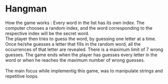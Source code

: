 # Hangman

How the game works : Every word in the list has its own index. The computer chooses a random index, and the word corresponding to the respective index will be the secret word.<br>
The player then tries to guess the word, by guessing one letter at a time. Once he/she guesses a letter that fills in the random word, all the occurrences of that letter are revealed. There is a maximum limit of 7 wrong guesses. The game ends when the player has guesses every letter in the word or when he reaches the maximum number of wrong guesses.<br><br>
The main focus while implementig this game, was to manipulate strings and repetitive loops.
